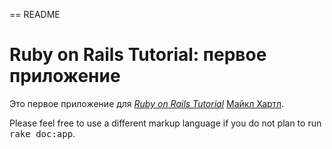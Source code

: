 == README

# Ruby on Rails Tutorial: первое приложение

Это первое приложение для
[*Ruby on Rails Tutorial*](http://railstutorial.org/)
 [Майкл Хартл](http://michaelhartl.com/).


Please feel free to use a different markup language if you do not plan to run
<tt>rake doc:app</tt>.

